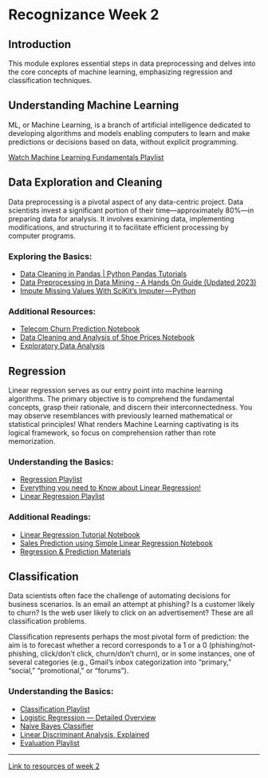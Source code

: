 # Recognizance Week 2 

## Introduction

This module explores essential steps in data preprocessing and delves into the core concepts of machine learning, emphasizing regression and classification techniques.

## Understanding Machine Learning

ML, or Machine Learning, is a branch of artificial intelligence dedicated to developing algorithms and models enabling computers to learn and make predictions or decisions based on data, without explicit programming.

[Watch Machine Learning Fundamentals Playlist](https://youtube.com/playlist?list=PLqckFKIsjz_9el_qazf3NBwnFKarFI2ft&si=1MWU2IOjI90oj_Y2)

## Data Exploration and Cleaning

Data preprocessing is a pivotal aspect of any data-centric project. Data scientists invest a significant portion of their time—approximately 80%—in preparing data for analysis. It involves examining data, implementing modifications, and structuring it to facilitate efficient processing by computer programs.

### Exploring the Basics:

- [Data Cleaning in Pandas | Python Pandas Tutorials](https://www.youtube.com/watch?v=bDhvCp3_lYw)
- [Data Preprocessing in Data Mining - A Hands On Guide (Updated 2023)](https://www.analyticsvidhya.com/blog/2021/08/data-preprocessing-in-data-mining-a-hands-on-guide/)
- [Impute Missing Values With SciKit’s Imputer — Python](https://medium.com/technofunnel/handling-missing-data-in-python-using-scikit-imputer-7607c8957740)

### Additional Resources:

- [Telecom Churn Prediction Notebook](https://www.kaggle.com/code/bandiatindra/telecom-churn-prediction/notebook)
- [Data Cleaning and Analysis of Shoe Prices Notebook](https://www.kaggle.com/code/ashishg21/data-cleaning-and-some-analysis-shoe-prices/notebook)
- [Exploratory Data Analysis ](https://drive.google.com/drive/folders/12nTJJINzfxZX6Y6zOZdbmlfRfE_xYbzJ?usp=sharing)

## Regression

Linear regression serves as our entry point into machine learning algorithms. The primary objective is to comprehend the fundamental concepts, grasp their rationale, and discern their interconnectedness. You may observe resemblances with previously learned mathematical or statistical principles! What renders Machine Learning captivating is its logical framework, so focus on comprehension rather than rote memorization.

### Understanding the Basics:

- [Regression Playlist](https://youtube.com/playlist?list=PLqckFKIsjz__WXmQOo9uIGvdWrNuJ8AKl&si=KiqHFCf_OGau8CsM)
- [Everything you need to Know about Linear Regression!](https://www.analyticsvidhya.com/blog/2021/10/everything-you-need-to-know-about-linear-regression/)
- [Linear Regression Playlist](https://www.youtube.com/playlist?list=PLKnIA16_Rmvat8luHBnlE68KvqSuurAR4)

### Additional Readings:

- [Linear Regression Tutorial Notebook](https://www.kaggle.com/code/sudhirnl7/linear-regression-tutorial)
- [Sales Prediction using Simple Linear Regression Notebook](https://www.kaggle.com/code/ashydv/sales-prediction-simple-linear-regression)
- [Regression & Prediction Materials](https://drive.google.com/drive/folders/11K3gDaMabiWxwKWzGn8Bl5TGgXivb3Ko?usp=drive_link)

## Classification

Data scientists often face the challenge of automating decisions for business scenarios. Is an email an attempt at phishing? Is a customer likely to churn? Is the web user likely to click on an advertisement? These are all classification problems.

Classification represents perhaps the most pivotal form of prediction: the aim is to forecast whether a record corresponds to a 1 or a 0 (phishing/not-phishing, click/don’t click, churn/don’t churn), or in some instances, one of several categories (e.g., Gmail’s inbox categorization into “primary,” “social,” “promotional,” or “forums”).

### Understanding the Basics:

- [Classification Playlist](https://www.youtube.com/playlist?list=PLqckFKIsjz_9y0Bt9SfMbgfq-rvEZlWgn)
- [Logistic Regression — Detailed Overview](https://towardsdatascience.com/logistic-regression-detailed-overview-46c4da4303bc)
- [Naive Bayes Classifier](https://towardsdatascience.com/naive-bayes-classifier-81d512f50a7c)
- [Linear Discriminant Analysis, Explained](https://towardsdatascience.com/linear-discriminant-analysis-explained-f88be6c1e00b)
- [Evaluation Playlist](https://www.youtube.com/playlist?list=PLqckFKIsjz__LQYe_LNSwIMc5SDpHJAwP)

---

[Link to resources of week 2](https://www.notion.so/Week-2-Classical-ML-Part-1-980d7450c2f94197819d8e5378cfe07a)
